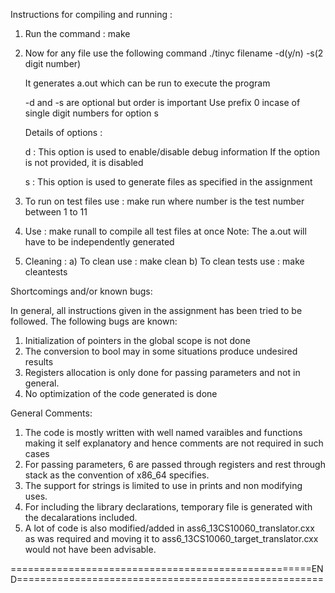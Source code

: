 Instructions for compiling and running : 

1. Run the command :  make
2. Now for any file use the following command
	./tinyc filename -d(y/n) -s(2 digit number)
	
	It generates a.out which can be run to execute the program
	
	-d and -s are optional but order is important
	Use prefix 0 incase of single digit numbers for option s 
	
	Details of options : 
	
	d : This option is used to enable/disable debug information
		If the option is not provided, it is disabled
		
	s : This option is used to generate files as specified in the assignment
	
3. To run on test files use : make run<number>
 	where number is the test number between 1 to 11
4. Use : make runall to compile all test files at once
	Note: The a.out will have to be independently generated
5. Cleaning : 
	a) To clean use : make clean
	b) To clean tests use : make cleantests
	

Shortcomings and/or known bugs:

In general, all instructions given in the assignment has been tried to be followed.
The following bugs are known:
1. Initialization of pointers in the global scope is not done
2. The conversion to bool may in some situations produce undesired results
3. Registers allocation is only done for passing parameters and not in general.
4. No optimization of the code generated is done


General Comments: 

1. The code is mostly written with well named varaibles and functions making it self explanatory and hence comments are not required in such cases
2. For passing parameters, 6 are passed through registers and rest through stack as the convention of x86_64 specifies.
3. The support for strings is limited to use in prints and non modifying uses.
4. For including the library declarations, temporary file is generated with the decalarations included.
5. A lot of code is also modified/added in ass6_13CS10060_translator.cxx as was required and moving it to ass6_13CS10060_target_translator.cxx would not have been advisable.

====================================================END=====================================================
